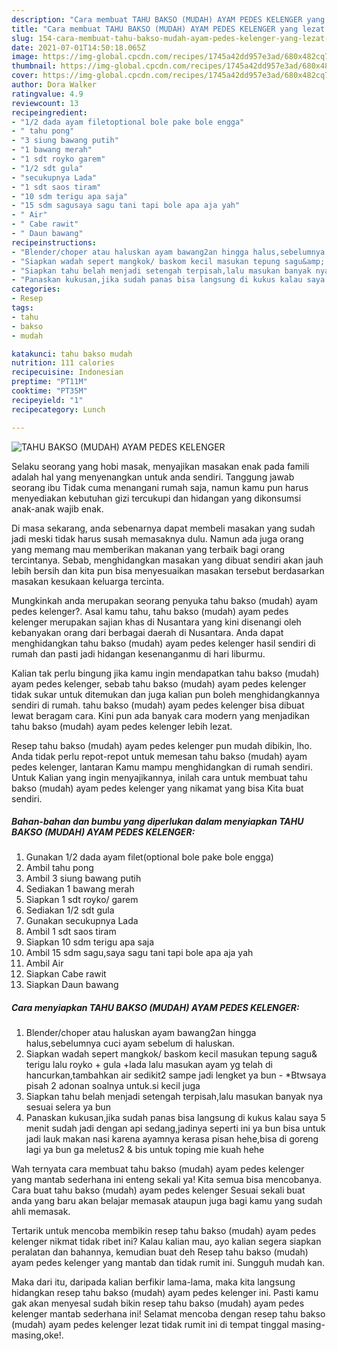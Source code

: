 ```yaml
---
description: "Cara membuat TAHU BAKSO (MUDAH) AYAM PEDES KELENGER yang lezat Untuk Jualan"
title: "Cara membuat TAHU BAKSO (MUDAH) AYAM PEDES KELENGER yang lezat Untuk Jualan"
slug: 154-cara-membuat-tahu-bakso-mudah-ayam-pedes-kelenger-yang-lezat-untuk-jualan
date: 2021-07-01T14:50:18.065Z
image: https://img-global.cpcdn.com/recipes/1745a42dd957e3ad/680x482cq70/tahu-bakso-mudah-ayam-pedes-kelenger-foto-resep-utama.jpg
thumbnail: https://img-global.cpcdn.com/recipes/1745a42dd957e3ad/680x482cq70/tahu-bakso-mudah-ayam-pedes-kelenger-foto-resep-utama.jpg
cover: https://img-global.cpcdn.com/recipes/1745a42dd957e3ad/680x482cq70/tahu-bakso-mudah-ayam-pedes-kelenger-foto-resep-utama.jpg
author: Dora Walker
ratingvalue: 4.9
reviewcount: 13
recipeingredient:
- "1/2 dada ayam filetoptional bole pake bole engga"
- " tahu pong"
- "3 siung bawang putih"
- "1 bawang merah"
- "1 sdt royko garem"
- "1/2 sdt gula"
- "secukupnya Lada"
- "1 sdt saos tiram"
- "10 sdm terigu apa saja"
- "15 sdm sagusaya sagu tani tapi bole apa aja yah"
- " Air"
- " Cabe rawit"
- " Daun bawang"
recipeinstructions:
- "Blender/choper atau haluskan ayam bawang2an hingga halus,sebelumnya cuci ayam sebelum di haluskan."
- "Siapkan wadah sepert mangkok/ baskom kecil masukan tepung sagu&amp; terigu lalu royko + gula +lada lalu masukan ayam yg telah di hancurkan,tambahkan air sedikit2 sampe jadi lengket ya bun  *Btwsaya pisah 2 adonan soalnya untuk.si kecil juga"
- "Siapkan tahu belah menjadi setengah terpisah,lalu masukan banyak nya sesuai selera ya bun"
- "Panaskan kukusan,jika sudah panas bisa langsung di kukus kalau saya 5 menit sudah jadi dengan api sedang,jadinya seperti ini ya bun bisa untuk jadi lauk makan nasi karena ayamnya kerasa pisan hehe,bisa di goreng lagi ya bun ga meletus2 &amp; bis untuk toping mie kuah hehe"
categories:
- Resep
tags:
- tahu
- bakso
- mudah

katakunci: tahu bakso mudah 
nutrition: 111 calories
recipecuisine: Indonesian
preptime: "PT11M"
cooktime: "PT35M"
recipeyield: "1"
recipecategory: Lunch

---
```



![TAHU BAKSO (MUDAH) AYAM PEDES KELENGER](https://img-global.cpcdn.com/recipes/1745a42dd957e3ad/680x482cq70/tahu-bakso-mudah-ayam-pedes-kelenger-foto-resep-utama.jpg)

Selaku seorang yang hobi masak, menyajikan masakan enak pada famili adalah hal yang menyenangkan untuk anda sendiri. Tanggung jawab seorang ibu Tidak cuma menangani rumah saja, namun kamu pun harus menyediakan kebutuhan gizi tercukupi dan hidangan yang dikonsumsi anak-anak wajib enak.

Di masa  sekarang, anda sebenarnya dapat membeli masakan yang sudah jadi meski tidak harus susah memasaknya dulu. Namun ada juga orang yang memang mau memberikan makanan yang terbaik bagi orang tercintanya. Sebab, menghidangkan masakan yang dibuat sendiri akan jauh lebih bersih dan kita pun bisa menyesuaikan masakan tersebut berdasarkan masakan kesukaan keluarga tercinta. 



Mungkinkah anda merupakan seorang penyuka tahu bakso (mudah) ayam pedes kelenger?. Asal kamu tahu, tahu bakso (mudah) ayam pedes kelenger merupakan sajian khas di Nusantara yang kini disenangi oleh kebanyakan orang dari berbagai daerah di Nusantara. Anda dapat menghidangkan tahu bakso (mudah) ayam pedes kelenger hasil sendiri di rumah dan pasti jadi hidangan kesenanganmu di hari liburmu.

Kalian tak perlu bingung jika kamu ingin mendapatkan tahu bakso (mudah) ayam pedes kelenger, sebab tahu bakso (mudah) ayam pedes kelenger tidak sukar untuk ditemukan dan juga kalian pun boleh menghidangkannya sendiri di rumah. tahu bakso (mudah) ayam pedes kelenger bisa dibuat lewat beragam cara. Kini pun ada banyak cara modern yang menjadikan tahu bakso (mudah) ayam pedes kelenger lebih lezat.

Resep tahu bakso (mudah) ayam pedes kelenger pun mudah dibikin, lho. Anda tidak perlu repot-repot untuk memesan tahu bakso (mudah) ayam pedes kelenger, lantaran Kamu mampu menghidangkan di rumah sendiri. Untuk Kalian yang ingin menyajikannya, inilah cara untuk membuat tahu bakso (mudah) ayam pedes kelenger yang nikamat yang bisa Kita buat sendiri.

<!--inarticleads1-->

##### Bahan-bahan dan bumbu yang diperlukan dalam menyiapkan TAHU BAKSO (MUDAH) AYAM PEDES KELENGER:

1. Gunakan 1/2 dada ayam filet(optional bole pake bole engga)
1. Ambil  tahu pong
1. Ambil 3 siung bawang putih
1. Sediakan 1 bawang merah
1. Siapkan 1 sdt royko/ garem
1. Sediakan 1/2 sdt gula
1. Gunakan secukupnya Lada
1. Ambil 1 sdt saos tiram
1. Siapkan 10 sdm terigu apa saja
1. Ambil 15 sdm sagu,saya sagu tani tapi bole apa aja yah
1. Ambil  Air
1. Siapkan  Cabe rawit
1. Siapkan  Daun bawang




<!--inarticleads2-->

##### Cara menyiapkan TAHU BAKSO (MUDAH) AYAM PEDES KELENGER:

1. Blender/choper atau haluskan ayam bawang2an hingga halus,sebelumnya cuci ayam sebelum di haluskan.
1. Siapkan wadah sepert mangkok/ baskom kecil masukan tepung sagu&amp; terigu lalu royko + gula +lada lalu masukan ayam yg telah di hancurkan,tambahkan air sedikit2 sampe jadi lengket ya bun  - *Btwsaya pisah 2 adonan soalnya untuk.si kecil juga
1. Siapkan tahu belah menjadi setengah terpisah,lalu masukan banyak nya sesuai selera ya bun
1. Panaskan kukusan,jika sudah panas bisa langsung di kukus kalau saya 5 menit sudah jadi dengan api sedang,jadinya seperti ini ya bun bisa untuk jadi lauk makan nasi karena ayamnya kerasa pisan hehe,bisa di goreng lagi ya bun ga meletus2 &amp; bis untuk toping mie kuah hehe




Wah ternyata cara membuat tahu bakso (mudah) ayam pedes kelenger yang mantab sederhana ini enteng sekali ya! Kita semua bisa mencobanya. Cara buat tahu bakso (mudah) ayam pedes kelenger Sesuai sekali buat anda yang baru akan belajar memasak ataupun juga bagi kamu yang sudah ahli memasak.

Tertarik untuk mencoba membikin resep tahu bakso (mudah) ayam pedes kelenger nikmat tidak ribet ini? Kalau kalian mau, ayo kalian segera siapkan peralatan dan bahannya, kemudian buat deh Resep tahu bakso (mudah) ayam pedes kelenger yang mantab dan tidak rumit ini. Sungguh mudah kan. 

Maka dari itu, daripada kalian berfikir lama-lama, maka kita langsung hidangkan resep tahu bakso (mudah) ayam pedes kelenger ini. Pasti kamu gak akan menyesal sudah bikin resep tahu bakso (mudah) ayam pedes kelenger mantab sederhana ini! Selamat mencoba dengan resep tahu bakso (mudah) ayam pedes kelenger lezat tidak rumit ini di tempat tinggal masing-masing,oke!.

